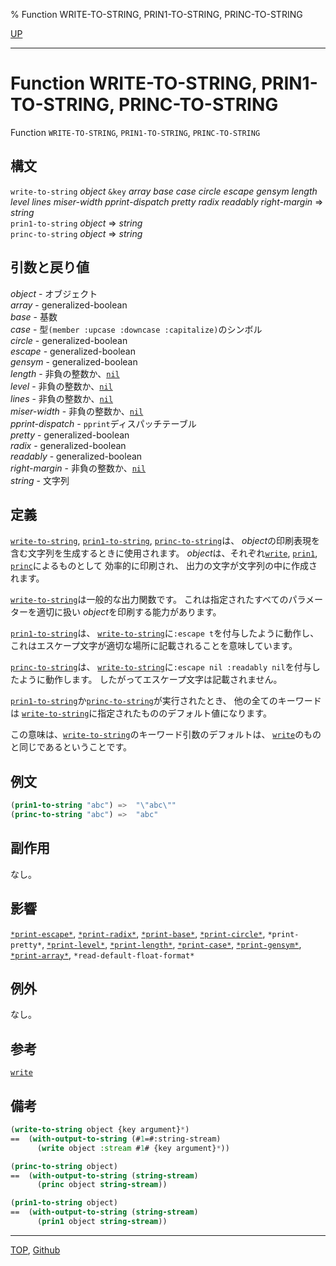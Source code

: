 % Function WRITE-TO-STRING, PRIN1-TO-STRING, PRINC-TO-STRING

[UP](22.4.html)  

---

# Function **WRITE-TO-STRING, PRIN1-TO-STRING, PRINC-TO-STRING**


Function `WRITE-TO-STRING`, `PRIN1-TO-STRING`, `PRINC-TO-STRING`


## 構文

`write-to-string` *object*
 `&key` *array* *base* *case* *circle*
 *escape* *gensym* *length* *level* *lines*
 *miser-width* *pprint-dispatch* *pretty* *radix* *readably*
 *right-margin*
 => *string*  
`prin1-to-string` *object* => *string*  
`princ-to-string` *object* => *string*


## 引数と戻り値

*object* - オブジェクト  
*array* - generalized-boolean  
*base* - 基数  
*case* - 型`(member :upcase :downcase :capitalize)`のシンボル  
*circle* - generalized-boolean  
*escape* - generalized-boolean  
*gensym* - generalized-boolean  
*length* - 非負の整数か、[`nil`](5.3.nil-variable.html)  
*level* - 非負の整数か、[`nil`](5.3.nil-variable.html)  
*lines* - 非負の整数か、[`nil`](5.3.nil-variable.html)  
*miser-width* - 非負の整数か、[`nil`](5.3.nil-variable.html)  
*pprint-dispatch* - `pprint`ディスパッチテーブル  
*pretty* - generalized-boolean  
*radix* - generalized-boolean  
*readably* - generalized-boolean  
*right-margin* - 非負の整数か、[`nil`](5.3.nil-variable.html)  
*string* - 文字列


## 定義

[`write-to-string`](22.4.write-to-string.html), [`prin1-to-string`](22.4.write-to-string.html), [`princ-to-string`](22.4.write-to-string.html)は、
*object*の印刷表現を含む文字列を生成するときに使用されます。
*object*は、それぞれ[`write`](22.4.write.html), [`prin1`](22.4.write.html), [`princ`](22.4.write.html)によるものとして
効率的に印刷され、
出力の文字が文字列の中に作成されます。

[`write-to-string`](22.4.write-to-string.html)は一般的な出力関数です。
これは指定されたすべてのパラメーターを適切に扱い
*object*を印刷する能力があります。

[`prin1-to-string`](22.4.write-to-string.html)は、
[`write-to-string`](22.4.write-to-string.html)に`:escape t`を付与したように動作し、
これはエスケープ文字が適切な場所に記載されることを意味しています。

[`princ-to-string`](22.4.write-to-string.html)は、
[`write-to-string`](22.4.write-to-string.html)に`:escape nil :readably nil`を付与したように動作します。
したがってエスケープ文字は記載されません。

[`prin1-to-string`](22.4.write-to-string.html)か[`princ-to-string`](22.4.write-to-string.html)が実行されたとき、
他の全てのキーワードは
[`write-to-string`](22.4.write-to-string.html)に指定されたもののデフォルト値になります。

この意味は、[`write-to-string`](22.4.write-to-string.html)のキーワード引数のデフォルトは、
[`write`](22.4.write.html)のものと同じであるということです。


## 例文

```lisp
(prin1-to-string "abc") =>  "\"abc\""
(princ-to-string "abc") =>  "abc"
```


## 副作用

なし。


## 影響

[`*print-escape*`](22.4.print-escape.html),
[`*print-radix*`](22.4.print-base.html),
[`*print-base*`](22.4.print-base.html),
[`*print-circle*`](22.4.print-circle.html),
`*print-pretty*`,
[`*print-level*`](22.4.print-level.html),
[`*print-length*`](22.4.print-level.html),
[`*print-case*`](22.4.print-case.html),
[`*print-gensym*`](22.4.print-gensym.html),
[`*print-array*`](22.4.print-array.html),
`*read-default-float-format*`


## 例外

なし。


## 参考

[`write`](22.4.write.html)


## 備考

```lisp
(write-to-string object {key argument}*)
==  (with-output-to-string (#1=#:string-stream) 
      (write object :stream #1# {key argument}*))

(princ-to-string object)
==  (with-output-to-string (string-stream)
      (princ object string-stream))

(prin1-to-string object)
==  (with-output-to-string (string-stream)
      (prin1 object string-stream))
```


---
[TOP](index.html),  [Github](https://github.com/nptcl/npt-japanese)

